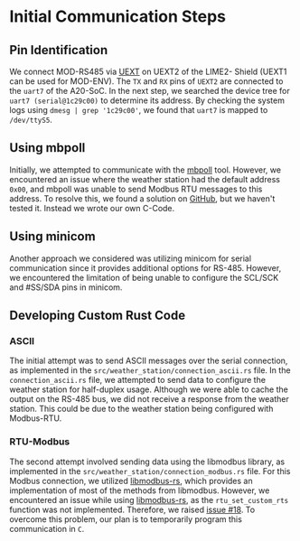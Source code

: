 # Initial Communication Steps

## Pin Identification
We connect MOD-RS485 via [UEXT](https://www.olimex.com/Products/Modules/) on UEXT2 of the LIME2- Shield (UEXT1 can be used for MOD-ENV).
The `TX` and `RX` pins of `UEXT2` are connected to the `uart7` of the A20-SoC.
In the next step, we searched the device tree for `uart7 (serial@1c29c00)` to determine its address.
By checking the system logs using `dmesg | grep '1c29c00'`, we found that `uart7` is mapped to `/dev/ttyS5`.

## Using mbpoll
Initially, we attempted to communicate with the [mbpoll](https://github.com/epsilonrt/mbpoll) tool. 
However, we encountered an issue where the weather station had the default address `0x00`, and mbpoll was unable to send Modbus RTU messages to this address. 
To resolve this, we found a solution on [GitHub](https://github.com/epsilonrt/mbpoll/issues/39), but we haven't tested it. Instead we wrote our own C-Code.

## Using minicom
Another approach we considered was utilizing minicom for serial communication since it provides additional options for RS-485. 
However, we encountered the limitation of being unable to configure the SCL/SCK and #SS/SDA pins in minicom.

## Developing Custom Rust Code
### ASCII
The initial attempt was to send ASCII messages over the serial connection, as implemented in the `src/weather_station/connection_ascii.rs` file. 
In the `connection_ascii.rs` file, we attempted to send data to configure the weather station for half-duplex usage. 
Although we were able to cache the output on the RS-485 bus, we did not receive a response from the weather station. 
This could be due to the weather station being configured with Modbus-RTU.

### RTU-Modbus
The second attempt involved sending data using the libmodbus library, as implemented in the `src/weather_station/connection_modbus.rs` file. 
For this Modbus connection, we utilized [libmodbus-rs](https://github.com/zzeroo/libmodbus-rs), which provides an implementation of most of the methods from libmodbus. 
However, we encountered an issue while using [libmodbus-rs](https://github.com/zzeroo/libmodbus-rs), as the `rtu_set_custom_rts` function was not implemented. 
Therefore, we raised [issue #18](https://github.com/zzeroo/libmodbus-rs/issues/18). 
To overcome this problem, our plan is to temporarily program this communication in `C`.